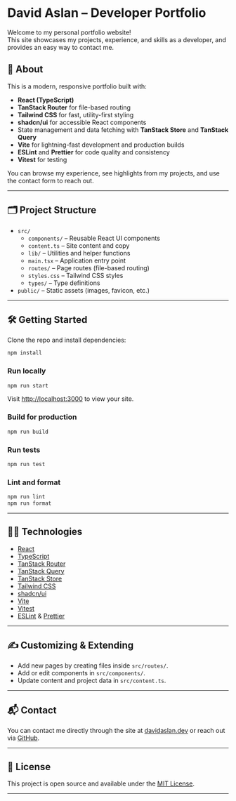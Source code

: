 # David Aslan – Developer Portfolio

Welcome to my personal portfolio website!  
This site showcases my projects, experience, and skills as a developer, and provides an easy way to contact me.

## 🚀 About

This is a modern, responsive portfolio built with:
- **React (TypeScript)**
- **TanStack Router** for file-based routing
- **Tailwind CSS** for fast, utility-first styling
- **shadcn/ui** for accessible React components
- State management and data fetching with **TanStack Store** and **TanStack Query**
- **Vite** for lightning-fast development and production builds
- **ESLint** and **Prettier** for code quality and consistency
- **Vitest** for testing

You can browse my experience, see highlights from my projects, and use the contact form to reach out.

---

## 🗂️ Project Structure

- `src/`
  - `components/` – Reusable React UI components
  - `content.ts` – Site content and copy
  - `lib/` – Utilities and helper functions
  - `main.tsx` – Application entry point
  - `routes/` – Page routes (file-based routing)
  - `styles.css` – Tailwind CSS styles
  - `types/` – Type definitions
- `public/` – Static assets (images, favicon, etc.)

---

## 🛠️ Getting Started

Clone the repo and install dependencies:

```bash
npm install
```

### Run locally

```bash
npm run start
```

Visit [http://localhost:3000](http://localhost:3000) to view your site.

### Build for production

```bash
npm run build
```

### Run tests

```bash
npm run test
```

### Lint and format

```bash
npm run lint
npm run format
```

---

## 🧑‍💻 Technologies

- [React](https://react.dev/)
- [TypeScript](https://www.typescriptlang.org/)
- [TanStack Router](https://tanstack.com/router)
- [TanStack Query](https://tanstack.com/query)
- [TanStack Store](https://tanstack.com/store)
- [Tailwind CSS](https://tailwindcss.com/)
- [shadcn/ui](https://ui.shadcn.com/)
- [Vite](https://vitejs.dev/)
- [Vitest](https://vitest.dev/)
- [ESLint](https://eslint.org/) & [Prettier](https://prettier.io/)

---

## ✍️ Customizing & Extending

- Add new pages by creating files inside `src/routes/`.
- Add or edit components in `src/components/`.
- Update content and project data in `src/content.ts`.

---

## 📬 Contact

You can contact me directly through the site at [davidaslan.dev](https://davidaslan.dev/) or reach out via [GitHub](https://github.com/david11267).

---

## 📝 License

This project is open source and available under the [MIT License](LICENSE).

---